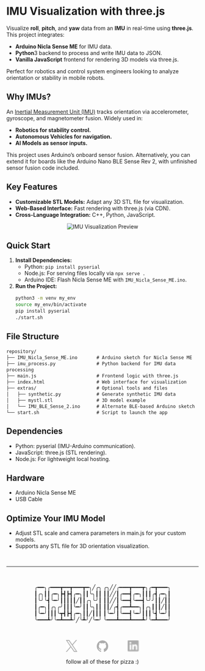 # IMU Visualization with three.js

Visualize **roll**, **pitch**, and **yaw** data from an **IMU** in real-time using **three.js**. This project integrates:
- **Arduino Nicla Sense ME** for IMU data.
- **Python**3 backend to process and write IMU data to JSON.
- **Vanilla JavaScript** frontend for rendering 3D models via three.js.

Perfect for robotics and control system engineers looking to analyze orientation or stability in mobile robots.

## Why IMUs?

An [Inertial Measurement Unit (IMU)](https://en.wikipedia.org/wiki/Inertial_measurement_unit) tracks orientation via accelerometer, gyroscope, and magnetometer fusion. Widely used in:
- **Robotics for stability control.**
- **Autonomous Vehicles for navigation.**
- **AI Models as sensor inputs.**

This project uses Arduino’s onboard sensor fusion. Alternatively, you can extend it for boards like the Arduino Nano BLE Sense Rev 2, with unfinished sensor fusion code included.

## Key Features
- **Customizable STL Models:** Adapt any 3D STL file for visualization.
- **Web-Based Interface:** Fast rendering with three.js (via CDN).
- **Cross-Language Integration:** C++, Python, JavaScript.

<div align="center"><img src="IMUVIZ.mov" width="800" alt="IMU Visualization Preview"></div>  

## Quick Start
1. **Install Dependencies:**
    - Python: `pip install pyserial`
    - Node.js: For serving files locally via `npx serve .`
    - Arduino IDE: Flash Nicla Sense ME with `IMU_Nicla_Sense_ME.ino`.
2. **Run the Project:**
    ```sh
    python3 -m venv my_env  
    source my_env/bin/activate  
    pip install pyserial  
    ./start.sh  
    ```

## File Structure

```
repository/  
├── IMU_Nicla_Sense_ME.ino       # Arduino sketch for Nicla Sense ME  
├── imu_process.py               # Python backend for IMU data processing  
├── main.js                      # Frontend logic with three.js  
├── index.html                   # Web interface for visualization  
├── extras/                      # Optional tools and files  
│   ├── synthetic.py             # Generate synthetic IMU data  
│   ├── mystl.stl                # 3D model example  
│   └── IMU_BLE_Sense_2.ino      # Alternate BLE-based Arduino sketch  
└── start.sh                     # Script to launch the app  
```

## Dependencies
- Python: pyserial (IMU-Arduino communication).
- JavaScript: three.js (STL rendering).
- Node.js: For lightweight local hosting.

## Hardware
- Arduino Nicla Sense ME
- USB Cable

## Optimize Your IMU Model
- Adjust STL scale and camera parameters in main.js for your custom models.
- Supports any STL file for 3D orientation visualization.

&nbsp;

<hr>

&nbsp;

<div align="center">



╭━━╮╭━━━┳━━┳━━━┳━╮╱╭╮        ╭╮╱╱╭━━━┳━━━┳╮╭━┳━━━╮
┃╭╮┃┃╭━╮┣┫┣┫╭━╮┃┃╰╮┃┃        ┃┃╱╱┃╭━━┫╭━╮┃┃┃╭┫╭━╮┃
┃╰╯╰┫╰━╯┃┃┃┃┃╱┃┃╭╮╰╯┃        ┃┃╱╱┃╰━━┫╰━━┫╰╯╯┃┃╱┃┃
┃╭━╮┃╭╮╭╯┃┃┃╰━╯┃┃╰╮┃┃        ┃┃╱╭┫╭━━┻━━╮┃╭╮┃┃┃╱┃┃
┃╰━╯┃┃┃╰┳┫┣┫╭━╮┃┃╱┃┃┃        ┃╰━╯┃╰━━┫╰━╯┃┃┃╰┫╰━╯┃
╰━━━┻╯╰━┻━━┻╯╱╰┻╯╱╰━╯        ╰━━━┻━━━┻━━━┻╯╰━┻━━━╯
  


&nbsp;


<a href="https://twitter.com/TheBrianLesko"><img src="https://raw.githubusercontent.com/BrianLesko/BrianLesko/main/.socials/svg-grey/x.svg" width="30" alt="X Logo"></a> &nbsp; &nbsp; &nbsp; &nbsp; &nbsp; &nbsp; <a href="https://github.com/BrianLesko"><img src="https://github.com/BrianLesko/BrianLesko/blob/main/.socials/svg-grey/github.svg" width="30" alt="GitHub"></a> &nbsp; &nbsp; &nbsp; &nbsp; &nbsp; &nbsp; <a href="https://www.linkedin.com/in/brianlesko/"><img src="https://raw.githubusercontent.com/BrianLesko/BrianLesko/main/.socials/svg-grey/linkedin.svg" width="30" alt="LinkedIn"></a>

follow all of these for pizza :)

</div>


&nbsp;
